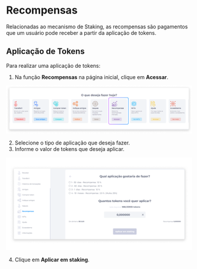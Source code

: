# Recompensas
Relacionadas ao mecanismo de Staking, as recompensas são pagamentos que um usuário pode receber a partir da aplicação de tokens.

## Aplicação de Tokens
Para realizar uma aplicação de tokens:

1. Na função **Recompensas** na página inicial, clique em **Acessar**.

![image](../img/wallet/wallet_options_rewards.png)

2. Selecione o tipo de aplicação que deseja fazer.
3. Informe o valor de tokens que deseja aplicar.

![image](../img/wallet/wallet_rewards.png)

4. Clique em **Aplicar em staking**.